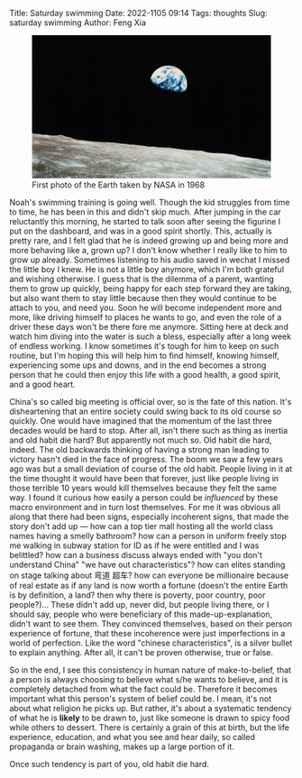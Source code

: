Title: Saturday swimming
Date: 2022-1105 09:14
Tags: thoughts
Slug: saturday swimming
Author: Feng Xia

<figure class="col s12">
  <img src="images/1968%20earth.jpg"/>
  <figcaption>First photo of the Earth taken by NASA in 1968</figcaption>
</figure>

Noah's swimming training is going well. Though the kid struggles from
time to time, he has been in this and didn't skip much. After jumping
in the car reluctantly this morning, he started to talk soon after
seeing the figurine I put on the dashboard, and was in a good spirit
shortly. This, actually is pretty rare, and I felt glad that he is
indeed growing up and being more and more behaving like a, grown up? I
don't know whether I really like to him to grow up already. Sometimes
listening to his audio saved in wechat I missed the little boy I
knew. He is not a little boy anymore, which I'm both grateful and
wishing otherwise. I guess that is the dilemma of a parent, wanting
them to grow up quickly, being happy for each step forward they are
taking, but also want them to stay little because then they would
continue to be attach to you, and need you. Soon he will become
independent more and more, like driving himself to places he wants to
go, and even the role of a driver these days won't be there fore me
anymore. Sitting here at deck and watch him diving into the water is
such a bless, especially after a long week of endless working. I know
sometimes it's tough for him to keep on such routine, but I'm hoping
this will help him to find himself, knowing himself, experiencing some
ups and downs, and in the end becomes a strong person that he could
then enjoy this life with a good health, a good spirit, and a good
heart.

China's so called big meeting is official over, so is the fate of this
nation. It's disheartening that an entire society could swing back to
its old course so quickly. One would have imagined that the momentum
of the last three decades would be hard to stop. After all, isn't
there such as thing as inertia and old habit die hard? But apparently
not much so. Old habit die hard, indeed. The old backwards thinking of
having a strong man leading to victory hasn't died in the face of
progress. The boom we saw a few years ago was but a small deviation of
course of the old habit. People living in it at the time thought it
would have been that forever, just like people living in those
terrible 10 years would kill themselves because they felt the same
way. I found it curious how easily a person could be _influenced_ by
these macro environment and in turn lost themselves. For me it was
obvious all along that there had been signs, especially incoherent
signs, that made the story don't add up &mdash; how can a top tier
mall hosting all the world class names having a smelly bathroom? how
can a person in uniform freely stop me walking in subway station for
ID as if he were entitled and I was belittled? how can a business
discuss always ended with "you don't understand China" "we have out
characteristics"? how can elites standing on stage talking about 弯道
超车? how can everyone be millionaire because of real estate as if any
land is now worth a fortune (doesn't the entire Earth is by
definition, a land? then why there is poverty, poor country, poor
people?)... These didn't add up, never did, but people living there,
or I should say, people who were beneficiary of this
made-up-explanation, didn't want to see them. They convinced
themselves, based on their person experience of fortune, that these
incoherence were just imperfections in a world of perfection. Like the
word "chinese characteristics", is a silver bullet to explain
anything. After all, it can't be proven otherwise, true or false.

So in the end, I see this consistency in human nature of
make-to-belief, that a person is always choosing to believe what s/he
wants to believe, and it is completely detached from what the fact
could be. Therefore it becomes important what this person's system of
belief could be. I mean, it's not about what religion he picks up. But
rather, it's about a systematic tendency of what he is **likely** to
be drawn to, just like someone is drawn to spicy food while others to
dessert. There is certainly a grain of this at birth, but the life
experience, education, and what you see and hear daily, so called
propaganda or brain washing, makes up a large portion of it.

Once such tendency is part of you, old habit die hard.
